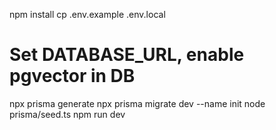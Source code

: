 npm install
cp .env.example .env.local
# Set DATABASE_URL, enable pgvector in DB
npx prisma generate
npx prisma migrate dev --name init
node prisma/seed.ts
npm run dev

